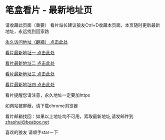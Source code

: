 # 笔盒看片 - 最新地址页

请收藏此页面（重要）
看片站长建议狼友Ctrl+D收藏本页面，本页随时更新最新地址，永远找到回家路

[永久访问地址（翻牆） 点击此处](https://beabox.net/)

[看片最新地址一 点击此处](https://2g5m4r9o4v8.shop)

[看片最新地址二 点击此处](https://2m7f7c7j8o1.shop)

[看片最新地址三 点击此处](https://2h0u6o2u1s2.shop)

[看片最新地址四 点击此处](https://2x9b9i3e5r5.shop)

看片提醒您请注意，永久地址一定要加https

如网站被屏蔽，请下载chrome浏览器

看片邮箱找回：如果以上地址均不可用，索取最新地址,请发邮件到 zhaohui@beabox.net

喜欢的狼友 请顺手star一下